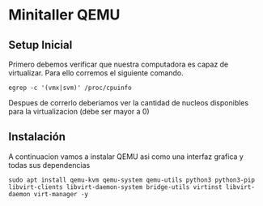 # Minitaller QEMU
## Setup Inicial

Primero debemos verificar que nuestra computadora es capaz de virtualizar. Para ello corremos el siguiente comando.
```
egrep -c '(vmx|svm)' /proc/cpuinfo
```
Despues de correrlo deberiamos ver la cantidad de nucleos disponibles para la virtualizacion (debe ser mayor a 0)

## Instalación

A continuacion vamos a instalar QEMU asi como una interfaz grafica y todas sus dependencias
```
sudo apt install qemu-kvm qemu-system qemu-utils python3 python3-pip libvirt-clients libvirt-daemon-system bridge-utils virtinst libvirt-daemon virt-manager -y
```

